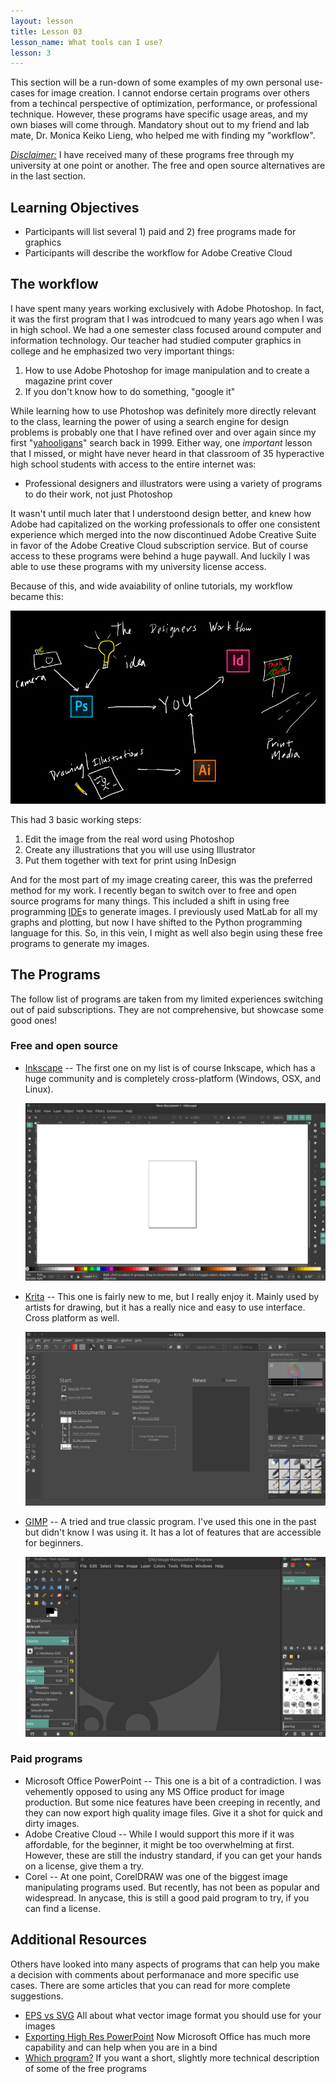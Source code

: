 ```yaml
---
layout: lesson
title: Lesson 03
lesson_name: What tools can I use?
lesson: 3
---
```


This section will be a run-down of some examples of my own personal use-cases for image creation. I cannot endorse certain programs over others from a techincal perspective of optimization, performance, or professional technique. However, these programs have specific usage areas, and my own biases will come through. Mandatory shout out to my friend and lab mate, Dr. Monica Keiko Lieng, who helped me with finding my "workflow".

*<u>Disclaimer:</u>* I have received many of these programs free through my university at one point or another. The free and open source alternatives are in the last section.

## Learning Objectives

- Participants will list several 1) paid and 2) free programs made for graphics
- Participants will describe the workflow for Adobe Creative Cloud

## The workflow

I have spent many years working exclusively with Adobe Photoshop. In fact, it was the first program that I was introdcued to many years ago when I was in high school. We had a one semester class focused around computer and information technology. Our teacher had studied computer graphics in college and he emphasized two very important things:

1. How to use Adobe Photoshop for image manipulation and to create a magazine print cover
2. If you don't know how to do something, "google it"

While learning how to use Photoshop was definitely more directly relevant to the class, learning the power of using a search engine for design problems is probably one that I have refined over and over again since my first "[yahooligans](https://en.wikipedia.org/wiki/Yahoo!_Kids)" search back in 1999. Either way, one *important* lesson that I missed, or might have never heard in that classroom of 35 hyperactive high school students with access to the entire internet was:

- Professional designers and illustrators were using a variety of programs to do their work, not just Photoshop

It wasn't until much later that I understoond design better, and knew how Adobe had capitalized on the working professionals to offer one consistent experience which merged into the now discontinued Adobe Creative Suite in favor of the Adobe Creative Cloud subscription service. But of course access to these programs were behind a huge paywall. And luckily I was able to use these programs with my university license access.

Because of this, and wide avaiability of online tutorials, my workflow became this:

![workflow](img/workflow.png)

This had 3 basic working steps:

1. Edit the image from the real word using Photoshop
2. Create any illustrations that you will use using Illustrator
3. Put them together with text for print using InDesign

And for the most part of my image creating career, this was the preferred method for my work. I recently began to switch over to free and open source programs for many things. This included a shift in using free programming [IDE](https://en.wikipedia.org/wiki/Integrated_development_environment)s to generate images. I previously used MatLab for all my graphs and plotting, but now I have shifted to the Python programming language for this. So, in this vein, I might as well also begin using these free programs to generate my images.

## The Programs

The follow list of programs are taken from my limited experiences switching out of paid subscriptions. They are not comprehensive, but showcase some good ones!

### Free and open source

- [Inkscape](https://inkscape.org) -- The first one on my list is of course Inkscape, which has a huge community and is completely cross-platform (Windows, OSX, and Linux).

  ![inkscape](img/inkscape.png)

- [Krita](https://krita.org) -- This one is fairly new to me, but I really enjoy it. Mainly used by artists for drawing, but it has a really nice and easy to use interface. Cross platform as well.

  ![krita](img/krita.png)

- [GIMP](https://gimp.org) -- A tried and true classic program. I've used this one in the past but didn't know I was using it. It has a lot of features that are accessible for beginners.

  ![gimp](img/gimp.png)

### Paid programs

- Microsoft Office PowerPoint -- This one is a bit of a contradiction. I was vehemently opposed to using any MS Office product for image production. But some nice features have been creeping in recently, and they can now export high quality image files. Give it a shot for quick and dirty images.
- Adobe Creative Cloud -- While I would support this more if it was affordable, for the beginner, it might be too overwhelming at first. However, these are still the industry standard, if you can get your hands on a license, give them a try.
- Corel -- At one point, CorelDRAW was one of the biggest image manipulating programs used. But recently, has not been as popular and widespread. In anycase, this is still a good paid program to try, if you can find a license.

## Additional Resources

Others have looked into many aspects of programs that can help you make a decision with comments about performanace and more specific use cases. There are some articles that you can read for more complete suggestions.

- [EPS vs SVG](https://www.educba.com/svg-vs-eps/) All about what vector image format you should use for your images
- [Exporting High Res PowerPoint](https://www.slidecow.com/powerpoint-tutorials/export-high-resolution-high-quality-images-powerpoint/) Now Microsoft Office has much more capability and can help when you are in a bind
- [Which program?](https://medium.com/@inkbotdesign/top-8-free-open-source-tools-for-graphic-designers-3c34768e2c86) If you want a short, slightly more technical description of some of the free programs
